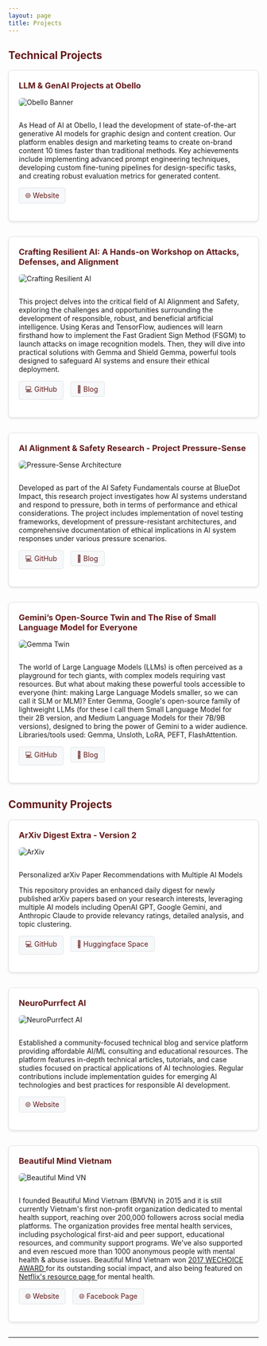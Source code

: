 ```yaml
---
layout: page
title: Projects
---
```

<script data-goatcounter="https://linhkid.goatcounter.com/count"
        async src="//gc.zgo.at/count.js"></script>
<style>
.project-card {
    border: 1px solid #e1e4e8;
    border-radius: 8px;
    padding: 20px;
    margin-bottom: 30px;
    background: white;
    box-shadow: 0 2px 4px rgba(0,0,0,0.1);
}

.project-card img {
    max-width: 100%;
    height: auto;
    border-radius: 6px;
    margin-bottom: 15px;
}

.project-header {
    display: flex;
    align-items: flex-start;
    margin-bottom: 15px;
}

.project-logo {
    width: 60px;
    height: 60px;
    margin-right: 15px;
    border-radius: 8px;
}

.project-title {
    color: #631919;
    margin: 0;
}

.project-links {
    margin: 15px 0;
}

.project-links a {
    display: inline-block;
    padding: 6px 12px;
    margin-right: 10px;
    border-radius: 4px;
    background-color: #f6f8fa;
    color: #631919;
    text-decoration: none;
    font-size: 14px;
    border: 1px solid #e1e4e8;
}

.project-links a:hover {
    background-color: #631919;
    color: white;
}

h1, h2 { color: #631919; }
h3 { color: #7d3f3f; }
</style>

## Technical Projects

<div class="project-card">
    <div class="project-header">
        <h3 class="project-title">LLM & GenAI Projects at Obello</h3>
    </div>
    <img src="/assets/img/obello_banner.png" alt="Obello Banner">
    <p>As Head of AI at Obello, I lead the development of state-of-the-art generative AI models for graphic design and content creation. Our platform enables design and marketing teams to create on-brand content 10 times faster than traditional methods. Key achievements include implementing advanced prompt engineering techniques, developing custom fine-tuning pipelines for design-specific tasks, and creating robust evaluation metrics for generated content.</p>
    <div class="project-links">
        <a href="https://www.obello.com">🌐 Website</a>
    </div>
</div>

<div class="project-card">
    <div class="project-header">
        <h3 class="project-title">Crafting Resilient AI: A Hands-on Workshop on Attacks, Defenses, and Alignment
</h3>
    </div>
    <img src="/assets/img/resilient ai.jpg" alt="Crafting Resilient AI">
    <p>This project delves into the critical field of AI Alignment and Safety, exploring the challenges and opportunities surrounding the development of responsible, robust, and beneficial artificial intelligence. Using Keras and TensorFlow, audiences will learn firsthand how to implement the Fast Gradient Sign Method (FSGM) to launch attacks on image recognition models. Then,  they will dive into practical solutions with Gemma and Shield Gemma, powerful tools designed to safeguard AI systems and ensure their ethical deployment.</p>
    <div class="project-links">
        <a href="https://github.com/linhkid/GDG-DevFest-Codelab-24">💻 GitHub</a>
        <a href="https://neuropurrfectai.substack.com/p/crafting-resilient-ai-a-hands-on">📄 Blog</a>
    </div>
</div>

<div class="project-card">
    <div class="project-header">
        <h3 class="project-title">AI Alignment & Safety Research - Project Pressure-Sense</h3>
    </div>
    <img src="/assets/img/ai_alignment_24.jpg" alt="Pressure-Sense Architecture">
    <p>Developed as part of the AI Safety Fundamentals course at BlueDot Impact, this research project investigates how AI systems understand and respond to pressure, both in terms of performance and ethical considerations. The project includes implementation of novel testing frameworks, development of pressure-resistant architectures, and comprehensive documentation of ethical implications in AI system responses under various pressure scenarios.</p>
    <div class="project-links">
        <a href="https://github.com/linhkid/project-pressure-sense">💻 GitHub</a>
        <a href="https://neuropurrfectai.substack.com/p/navigating-the-complexities-of-ai">📄 Blog</a>
    </div>
</div>

<div class="project-card">
    <div class="project-header">
        <h3 class="project-title">Gemini’s Open-Source Twin and The Rise of Small Language Model for Everyone</h3>
    </div>
    <img src="/assets/img/gemma_twin.jpg" alt="Gemma Twin">
    <p>The world of Large Language Models (LLMs) is often perceived as a playground for tech giants, with complex models requiring vast resources. But what about making these powerful tools accessible to everyone (hint: making Large Language Models smaller, so we can call it SLM or MLM)? Enter Gemma, Google's open-source family of lightweight LLMs (for these I call them Small Language Model for their 2B version, and Medium Language Models for their 7B/9B versions), designed to bring the power of Gemini to a wider audience. Libraries/tools used: Gemma, Unsloth, LoRA, PEFT, FlashAttention.</p>
    <div class="project-links">
        <a href="https://github.com/linhkid/GDG-DevFest-Codelab-24">💻 GitHub</a>
        <a href="https://neuropurrfectai.substack.com/p/crafting-resilient-ai-a-hands-on">📄 Blog</a>
    </div>
</div>

## Community Projects

<div class="project-card">
    <div class="project-header">
        <h3 class="project-title">ArXiv Digest Extra - Version 2</h3>
    </div>
    <img src="/assets/img/main_banner.png" alt="ArXiv">
    <p>Personalized arXiv Paper Recommendations with Multiple AI Models

This repository provides an enhanced daily digest for newly published arXiv papers based on your research interests, leveraging multiple AI models including OpenAI GPT, Google Gemini, and Anthropic Claude to provide relevancy ratings, detailed analysis, and topic clustering.</p>
    <div class="project-links">
       <a href="https://github.com/linhkid/ArxivDigest-extra">💻 GitHub</a>
       <a href="https://huggingface.co/spaces/linhkid91/ArxivDigest-extra">🤗 Huggingface Space</a>
    </div>
</div>

<div class="project-card">
    <div class="project-header">
        <h3 class="project-title">NeuroPurrfect AI</h3>
    </div>
    <img src="/assets/img/NPA.png" alt="NeuroPurrfect AI">
    <p>Established a community-focused technical blog and service platform providing affordable AI/ML consulting and educational resources. The platform features in-depth technical articles, tutorials, and case studies focused on practical applications of AI technologies. Regular contributions include implementation guides for emerging AI technologies and best practices for responsible AI development.</p>
    <div class="project-links">
        <a href="https://neuropurrfectai.substack.com/">🌐 Website</a>
    </div>
</div>


<div class="project-card">
    <div class="project-header">
        <h3 class="project-title">Beautiful Mind Vietnam</h3>
    </div>
    <img src="/assets/img/bmvn.webp" alt="Beautiful Mind VN">
    <p>I founded Beautiful Mind Vietnam (BMVN) in 2015 and it is still currently Vietnam's first non-profit organization dedicated to mental health support, reaching over 200,000 followers across social media platforms. The organization provides free mental health services, including psychological first-aid and peer support, educational resources, and community support programs. We've also supported and even rescued more than 1000 anonymous people with mental health & abuse issues. Beautiful Mind Vietnam won <a href="http://2017.wechoice.vn/de-cu-hang-muc-doi-song-gioi-tre.htm"> 2017 WECHOICE AWARD </a> for its outstanding social impact, and also being featured on <a href="https://www.wannatalkaboutit.com/vn/">Netflix's resource page </a> for mental health. </p>
    <div class="project-links">
        <a href="https://beautifulmindvn.com/">🌐 Website</a>
        <a href="https://www.facebook.com/bemind.bmvn">🌐 Facebook Page</a>
    </div>
</div>

---

<style>
@media (max-width: 768px) {
    .project-card {
        padding: 15px;
    }
    
    .project-logo {
        width: 40px;
        height: 40px;
    }
    
    .project-links a {
        margin-bottom: 8px;
    }
}
</style>
